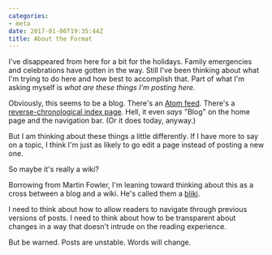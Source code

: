 ```yaml
---
categories:
- meta
date: 2017-01-06T19:35:44Z
title: About the Format
---
```


I've disappeared from here for a bit for the holidays. Family emergencies
and celebrations have gotten in the way. Still I've been thinking about
what I'm trying to do here and how best to accomplish that. Part of what
I'm asking myself is *what are these things I'm posting here*.

<!--more-->

Obviously, this seems to be a blog. There's an [Atom feed][atom]. There's
a [reverse-chronological index page][index]. Hell, it even *says* "Blog" on the home page and the navigation bar. (Or it does today, anyway.)

But I am thinking about these things a little differently. If I have more to say on a topic, I think I'm just as likely to go edit a page instead of posting a new one.

So maybe it's really a wiki?

Borrowing from Martin Fowler, I'm leaning toward thinking about this as a cross between a blog and a wiki. He's called them a [bliki][bliki].

I need to think about how to allow readers to navigate through previous versions of posts. I need to think about how to be transparent about changes in a way that doesn't intrude on the reading experience.

But be warned. Posts are unstable. Words will change.

[atom]: /atom.xml
[bliki]: https://www.martinfowler.com/bliki/WhatIsaBliki.html
[index]: /posts/
